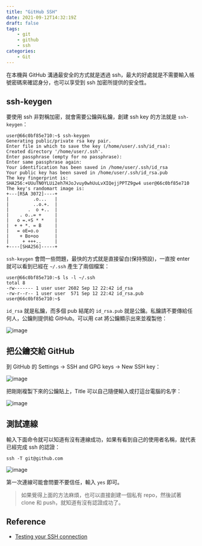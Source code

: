 ```yaml
---
title: "GitHub SSH"
date: 2021-09-12T14:32:19Z
draft: false
tags: 
    - git
    - github
    - ssh
categories:
    - Git
---
```


在本機與 GitHub 溝通最安全的方式就是透過 ssh，最大的好處就是不需要輸入帳號密碼來確認身分，也可以享受到 ssh 加密所提供的安全性。

<!--more-->

## ssh-keygen

要使用 ssh 非對稱加密，就會需要公鑰與私鑰，創建 ssh key 的方法就是 `ssh-keygen`：

```shell
user@66c0bf85e710:~$ ssh-keygen
Generating public/private rsa key pair.
Enter file in which to save the key (/home/user/.ssh/id_rsa):
Created directory '/home/user/.ssh'.
Enter passphrase (empty for no passphrase):
Enter same passphrase again:
Your identification has been saved in /home/user/.ssh/id_rsa
Your public key has been saved in /home/user/.ssh/id_rsa.pub
The key fingerprint is:
SHA256:+UUuTN0YLUi2eh7HJoJvuy0whUuLvXIQejjPPTZ9gw4 user@66c0bf85e710
The key's randomart image is:
+---[RSA 3072]----+
|         .o...   |
|         ..o.+.  |
|       .  o +..  |
|    . o..= +     |
|   o =.+S * *    |
|  + + *. = B     |
|   = oE=o.o      |
|    + Bo+oo      |
|     + +++..     |
+----[SHA256]-----+
```

`ssh-keygen` 會問一些問題，最快的方式就是直接留白(保持預設)，一直按 enter 就可以看到已經在 `~/.ssh` 產生了兩個檔案：

```shell
user@66c0bf85e710:~$ ls -l ~/.ssh
total 8
-rw------- 1 user user 2602 Sep 12 22:42 id_rsa
-rw-r--r-- 1 user user  571 Sep 12 22:42 id_rsa.pub
user@66c0bf85e710:~$
```

`id_rsa` 就是私鑰，而多個 pub 結尾的 `id_rsa.pub` 就是公鑰。私鑰請不要傳給任何人，公鑰則提供給 GitHub。可以用 cat 將公鑰顯示出來並複製他：

![image](https://cdn.jsdelivr.net/gh/TonyPepeBear/ImageBed@main/20210912/image.714d829xbug0.png)

## 把公鑰交給 GitHub

到 GitHub 的 Settings -> SSH and GPG keys -> New SSH key：

![image](https://cdn.jsdelivr.net/gh/TonyPepeBear/ImageBed@main/20210912/image.5frveu05dt00.png)

把剛剛複製下來的公鑰貼上，Title 可以自己隨便輸入或打這台電腦的名字：

![image](https://cdn.jsdelivr.net/gh/TonyPepeBear/ImageBed@main/20210912/image.56vkhmb55ps0.png)

## 測試連線

輸入下面命令就可以知道有沒有連線成功，如果有看到自己的使用者名稱，就代表已經完成 ssh 的認證：

```shell
ssh -T git@github.com
```

![image](https://cdn.jsdelivr.net/gh/TonyPepeBear/ImageBed@main/20210912/image.5f99gnzo3ps0.png)

第一次連線可能會問要不要信任，輸入 `yes` 即可。

> 如果覺得上面的方法麻煩，也可以直接創建一個私有 repo，然後試著 clone 和 push，就知道有沒有認證成功了。

## Reference

* [Testing your SSH connection](https://docs.github.com/en/github/authenticating-to-github/connecting-to-github-with-ssh/testing-your-ssh-connection)
